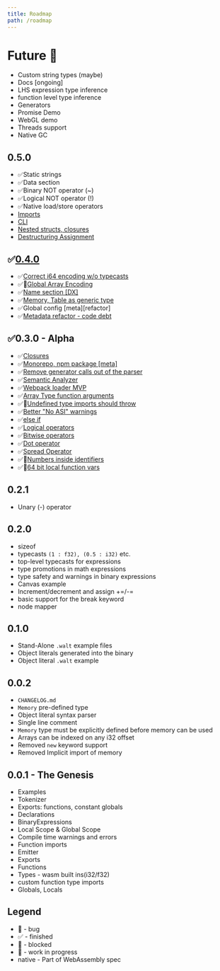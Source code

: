 ```yaml
---
title: Roadmap
path: /roadmap
---
```


# Future 🦄 
- Custom string types (maybe)
- Docs [ongoing]
- LHS expression type inference
- function level type inference 
- Generators
- Promise Demo
- WebGL demo
- Threads support
- Native GC


## 0.5.0
- ✅Static strings
- ✅Data section
- ✅Binary NOT operator (~)
- ✅Logical NOT operator (!)
- ✅Native load/store operators
- [Imports](https://github.com/ballercat/walt/pull/113)
- [CLI](https://github.com/ballercat/walt/pull/113)
- [Nested structs, closures](https://github.com/ballercat/walt/issues/72)
- [Destructuring Assignment](https://github.com/ballercat/walt/issues/64)

## ✅[0.4.0](https://github.com/ballercat/walt/pull/94)
- ✅[Correct i64 encoding w/o typecasts](https://github.com/ballercat/walt/pull/78)
- ✅🐞[Global Array Encoding](https://github.com/ballercat/walt/pull/78)
- ✅[Name section [DX]](https://github.com/ballercat/walt/issues/21)
- ✅[Memory, Table as generic type](https://github.com/ballercat/walt/issues/89)
- ✅Global config [meta][refactor]
- ✅[Metadata refactor - code debt](https://github.com/ballercat/walt/pull/97)

## ✅0.3.0 - Alpha
- ✅[Closures](https://github.com/ballercat/walt/pull/66) 
- ✅[Monorepo, npm package [meta]](https://github.com/ballercat/walt/pull/53)
- ✅[Remove generator calls out of the parser](https://github.com/ballercat/walt/issues/51) 
- ✅[Semantic Analyzer](https://github.com/ballercat/walt/issues/49)
- ✅[Webpack loader MVP](https://github.com/ballercat/walt/issues/50) 
- ✅[Array Type function arguments](https://github.com/ballercat/walt/issues/43) 
- ✅🐞[Undefined type imports should throw](https://github.com/ballercat/walt/issues/20) 
- ✅[Better "No ASI" warnings](https://github.com/ballercat/walt/issues/25)
- ✅[else if](https://github.com/ballercat/walt/issues/19) 
- ✅[Logical operators](https://github.com/ballercat/walt/issues/34) 
- ✅[Bitwise operators](https://github.com/ballercat/walt/issues/33) 
- ✅[Dot operator](https://github.com/ballercat/walt/issues/28) 
- ✅[Spread Operator](https://github.com/ballercat/walt/issues/23)  
- ✅🐞[Numbers inside identifiers](https://github.com/ballercat/walt/issues/42)
- ✅🐞[64 bit local function vars](https://github.com/ballercat/walt/issues/40)

## 0.2.1
- Unary (-) operator

## 0.2.0
- sizeof
- typecasts `(1 : f32), (0.5 : i32)` etc.
- top-level typecasts for expressions
- type promotions in math expressions
- type safety and warnings in binary expressions
- Canvas example
- Increment/decrement and assign +=/-=
- basic support for the break keyword
- node mapper

## 0.1.0
- Stand-Alone `.walt` example files
- Object literals generated into the binary
- Object literal `.walt` example

## 0.0.2

* `CHANGELOG.md`
* `Memory` pre-defined type
* Object literal syntax parser
* Single line comment
* `Memory` type must be explicitly defined before memory can be used
* Arrays can be indexed on any i32 offset
* Removed `new` keyword support
* Removed Implicit import of memory

## 0.0.1 - The Genesis 

* Examples
* Tokenizer
* Exports: functions, constant globals
* Declarations
* BinaryExpressions
* Local Scope & Global Scope
* Compile time warnings and errors
* Function imports
* Emitter
* Exports
* Functions
* Types - wasm built ins(i32/f32)
* custom function type imports
* Globals, Locals

## Legend
* 🐞 - bug
* ✅ - finished
* 🚫 - blocked
* 🔨 - work in progress
* native - Part of WebAssembly spec
